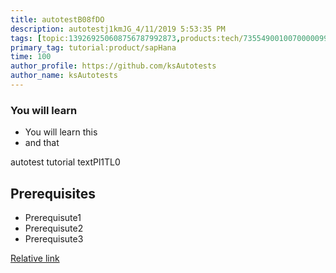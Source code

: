 ```yaml
---
title: autotestB08fDO
description: autotestj1kmJG_4/11/2019 5:53:35 PM
tags: [topic:139269250608756787992873,products:tech/73554900100700000996,tutorial:experience/advanced]
primary_tag: tutorial:product/sapHana
time: 100
author_profile: https://github.com/ksAutotests
author_name: ksAutotests
---
```

### You will learn
- You will learn this
- and that

autotest tutorial textPl1TL0

## Prerequisites
- Prerequisute1
- Prerequisute2
- Prerequisute3

[Relative link](autotest_tutorialx1d087)
